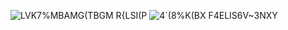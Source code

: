 ![LVK7%MBAMG(TBGM R{LSI(P](https://user-images.githubusercontent.com/76483058/135101682-722f2f50-be1a-487c-92f8-2280b3bfb6c1.png)
![4`(8%K(BX F4ELIS6V~3NXY](https://user-images.githubusercontent.com/76483058/135101725-b83ca8a9-06cb-43ca-99e9-39350c261aca.png)
